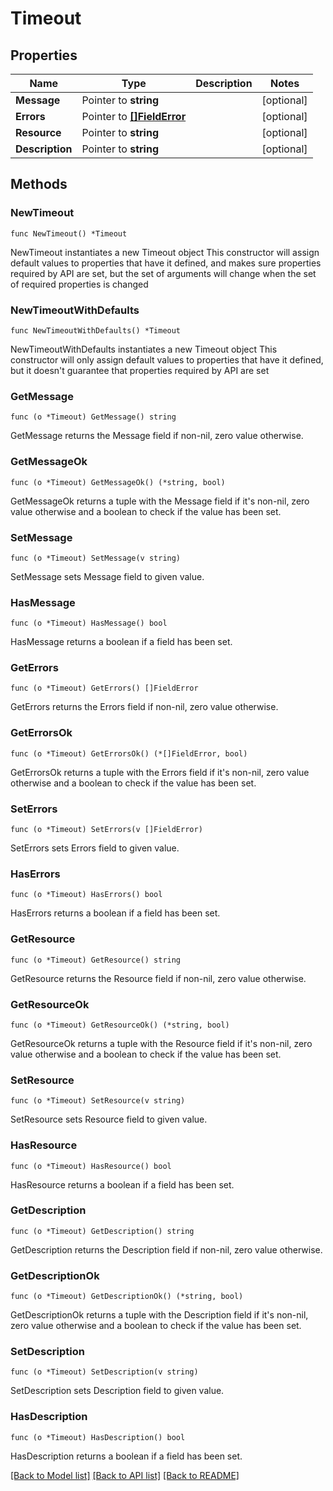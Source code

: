 # Timeout

## Properties

Name | Type | Description | Notes
------------ | ------------- | ------------- | -------------
**Message** | Pointer to **string** |  | [optional] 
**Errors** | Pointer to [**[]FieldError**](FieldError.md) |  | [optional] 
**Resource** | Pointer to **string** |  | [optional] 
**Description** | Pointer to **string** |  | [optional] 

## Methods

### NewTimeout

`func NewTimeout() *Timeout`

NewTimeout instantiates a new Timeout object
This constructor will assign default values to properties that have it defined,
and makes sure properties required by API are set, but the set of arguments
will change when the set of required properties is changed

### NewTimeoutWithDefaults

`func NewTimeoutWithDefaults() *Timeout`

NewTimeoutWithDefaults instantiates a new Timeout object
This constructor will only assign default values to properties that have it defined,
but it doesn't guarantee that properties required by API are set

### GetMessage

`func (o *Timeout) GetMessage() string`

GetMessage returns the Message field if non-nil, zero value otherwise.

### GetMessageOk

`func (o *Timeout) GetMessageOk() (*string, bool)`

GetMessageOk returns a tuple with the Message field if it's non-nil, zero value otherwise
and a boolean to check if the value has been set.

### SetMessage

`func (o *Timeout) SetMessage(v string)`

SetMessage sets Message field to given value.

### HasMessage

`func (o *Timeout) HasMessage() bool`

HasMessage returns a boolean if a field has been set.

### GetErrors

`func (o *Timeout) GetErrors() []FieldError`

GetErrors returns the Errors field if non-nil, zero value otherwise.

### GetErrorsOk

`func (o *Timeout) GetErrorsOk() (*[]FieldError, bool)`

GetErrorsOk returns a tuple with the Errors field if it's non-nil, zero value otherwise
and a boolean to check if the value has been set.

### SetErrors

`func (o *Timeout) SetErrors(v []FieldError)`

SetErrors sets Errors field to given value.

### HasErrors

`func (o *Timeout) HasErrors() bool`

HasErrors returns a boolean if a field has been set.

### GetResource

`func (o *Timeout) GetResource() string`

GetResource returns the Resource field if non-nil, zero value otherwise.

### GetResourceOk

`func (o *Timeout) GetResourceOk() (*string, bool)`

GetResourceOk returns a tuple with the Resource field if it's non-nil, zero value otherwise
and a boolean to check if the value has been set.

### SetResource

`func (o *Timeout) SetResource(v string)`

SetResource sets Resource field to given value.

### HasResource

`func (o *Timeout) HasResource() bool`

HasResource returns a boolean if a field has been set.

### GetDescription

`func (o *Timeout) GetDescription() string`

GetDescription returns the Description field if non-nil, zero value otherwise.

### GetDescriptionOk

`func (o *Timeout) GetDescriptionOk() (*string, bool)`

GetDescriptionOk returns a tuple with the Description field if it's non-nil, zero value otherwise
and a boolean to check if the value has been set.

### SetDescription

`func (o *Timeout) SetDescription(v string)`

SetDescription sets Description field to given value.

### HasDescription

`func (o *Timeout) HasDescription() bool`

HasDescription returns a boolean if a field has been set.


[[Back to Model list]](../README.md#documentation-for-models) [[Back to API list]](../README.md#documentation-for-api-endpoints) [[Back to README]](../README.md)


